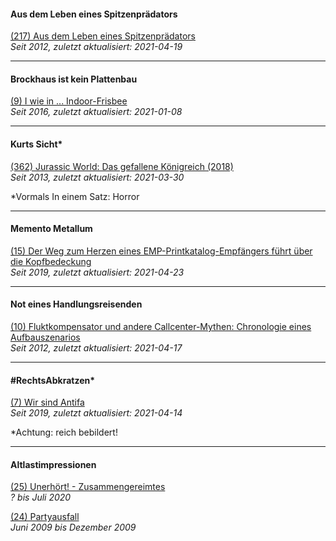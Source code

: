 #### Aus dem Leben eines Spitzenprädators

[(217) Aus dem Leben eines Spitzenprädators](sptznprdtr.md)<br>
_Seit 2012, zuletzt aktualisiert: 2021-04-19_

<hr>

#### Brockhaus ist kein Plattenbau

[(9) I wie in ... Indoor-Frisbee](brckhs.md)<br>
_Seit 2016, zuletzt aktualisiert: 2021-01-08_

<hr>

#### Kurts Sicht*

[(362) Jurassic World: Das gefallene Königreich (2018)](krtsscht.md)<br>
_Seit 2013, zuletzt aktualisiert: 2021-03-30_

*Vormals In einem Satz: Horror

<hr>

#### Memento Metallum

[(15) Der Weg zum Herzen eines EMP-Printkatalog-Empfängers führt über die Kopfbedeckung](mtllm.md)<br>
_Seit 2019, zuletzt aktualisiert: 2021-04-23_

<hr>

#### Not eines Handlungsreisenden

[(10) Fluktkompensator und andere Callcenter-Mythen: Chronologie eines Aufbauszenarios](hndlngsrsndr.md)<br>
_Seit 2012, zuletzt aktualisiert: 2021-04-17_

<hr>

#### #RechtsAbkratzen*

[(7) Wir sind Antifa](rchts.md)<br>
_Seit 2019, zuletzt aktualisiert: 2021-04-14_

*Achtung: reich bebildert!

<hr>

#### Altlastimpressionen

[(25) Unerhört! - Zusammengereimtes](zsmmngrmts.md)<br>
_? bis Juli 2020_

[(24) Partyausfall](prtsfll.md)<br>
_Juni 2009 bis Dezember 2009_
